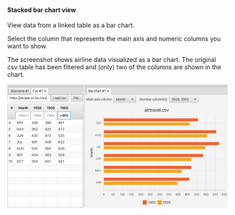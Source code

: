 #### Stacked bar chart view

View data from a linked table as a bar chart.

Select the column that represents the main axis and numeric columns you want to show.

The screenshot shows airline data visualized as a bar chart. The original csv table has been filtered and (only) two of the columns are shown in the chart.

![Bar chart](bar-chart-view.png)
